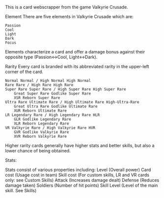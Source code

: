 This is a card webscrapper from the game Valkyrie Crusade.

Element
There are five elements in Valkyrie Crusade which are:

    Passion
    Cool
    Light
    Dark
    Focus

Elements characterize a card and offer a damage bonus against their opposite type (Passion↔Cool, Light↔Dark).


Rarity
Every card is branded with its abbreviated rarity in the upper-left corner of the card.

    Normal Normal / High Normal High Normal
    Rare Rare / High Rare High Rare
    Super Rare Super Rare / High Super Rare High Super Rare
        Great Super Rare Godlike Super Rare
        XSR Reborn Super Rare
    Ultra Rare Ultimate Rare / High Ultimate Rare High-Ultra-Rare
        Great Ultra Rare Godlike Ultimate Rare
        XUR Reborn Ultimate Rare
    LR Legendary Rare / High Legendary Rare HLR
        GLR Godlike Legendary Rare
        XLR Reborn Legendary Rare
    VR Valkyrie Rare / High Valkyrie Rare HVR
        GVR Godlike Valkyrie Rare
        XVR Reborn Valkyrie Rare

Higher rarity cards generally have higher stats and better skills, but also a lower chance of being obtained.


Stats:

Stats consist of various properties including:
    Level (Overall power)
    Card cost (Usage cost in team)
    Skill cost (For custom skills, LR and VR cards only: see Custom Skills)
    Attack (Increases damage dealt)
    Defense (Reduces damage taken)
    Soldiers (Number of hit points)
    Skill Level (Level of the main skill. See Skills)
